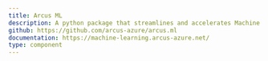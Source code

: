 ```yaml
---
title: Arcus ML
description: A python package that streamlines and accelerates Machine Learning development.
github: https://github.com/arcus-azure/arcus.ml
documentation: https://machine-learning.arcus-azure.net/
type: component
---
```

